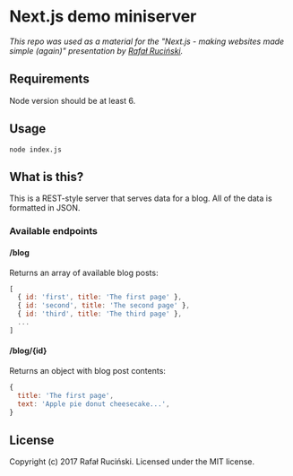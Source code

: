 # Next.js demo miniserver

_This repo was used as a material for the "Next.js - making websites made simple (again)" presentation by [Rafał Ruciński](https://fatfisz.com)._

## Requirements

Node version should be at least 6.

## Usage

```
node index.js
```

## What is this?

This is a REST-style server that serves data for a blog. All of the data is formatted in JSON.

### Available endpoints

#### /blog

Returns an array of available blog posts:

```js
[
  { id: 'first', title: 'The first page' },
  { id: 'second', title: 'The second page' },
  { id: 'third', title: 'The third page' },
  ...
]
```

#### /blog/{id}

Returns an object with blog post contents:

```js
{
  title: 'The first page',
  text: 'Apple pie donut cheesecake...',
}
```

## License

Copyright (c) 2017 Rafał Ruciński. Licensed under the MIT license.
